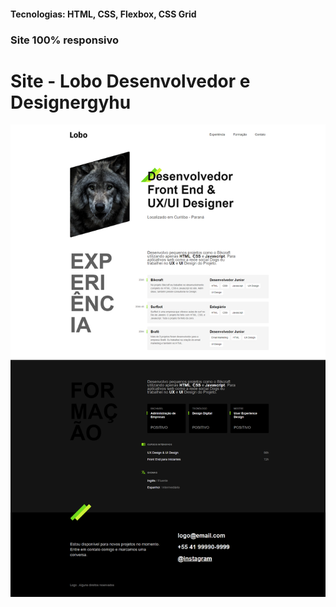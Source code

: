<h4>Tecnologias: HTML, CSS, Flexbox, CSS Grid</h4>
<h3>Site 100% responsivo</h3>

# Site - Lobo Desenvolvedor e Designergyhu
<img src="https://github.com/dieegobs/Lobo---Desenvolvedor-e-Designer/blob/main/img/lobo.png?raw=true"/>
